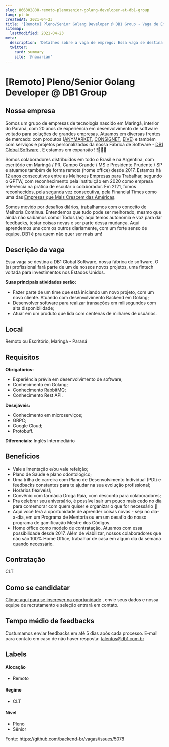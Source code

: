 ```yaml
---
slug: 866302888-remoto-plenosenior-golang-developer-at-db1-group
lang: pt-br
createdAt: 2021-04-23
title: '[Remoto] Pleno/Senior Golang Developer @ DB1 Group - Vaga de Emprego'
sitemap:
  lastModified: 2021-04-23
meta:
  description: 'Detalhes sobre a vaga de emprego: Essa vaga se destina a DB1 Global Software, nossa fábrica de software. O (a) profissional fará parte de um de nossos novos projetos, uma fintech voltada para investimentos nos Estados Unidos. **Suas principais atividades serão:** - Fazer parte de um time que está iniciando um novo projeto, com um novo cliente. Atuando com desenvolvimento Backend em Golang; - Desenvolver software para realizar transações em milisegundos com alta disponibilidade; - Atuar em um produto que lida com centenas de milhares de usuários.'
  twitter:
    card: summary
    site: '@nawarian'
---
```


# [Remoto] Pleno/Senior Golang Developer @ DB1 Group

## Nossa empresa

Somos um grupo de empresas de tecnologia nascido em Maringá, interior do Paraná, com 20 anos de experiência em desenvolvimento de software voltado para soluções de grandes empresas. Atuamos em diversas frentes de mercado: com produtos ([ANYMARKET](https://anymarket.com.br/), [CONSIGNET](https://www.consignet.com.br/), [EIVE](https://eive.com.br/)) e também com serviços e projetos personalizados da nossa Fábrica de Software - [DB1 Global Software](https://www.db1.com.br/) . E estamos em expansão !!!🚀🚀🚀

Somos colaboradores distribuídos em todo o Brasil e na Argentina, com escritório em Maringá / PR, Campo Grande / MS e Presidente Prudente / SP e atuamos também de forma remota (home office) desde 2017. Estamos há 12 anos consecutivos entre as Melhores Empresas para Trabalhar, segundo o GPTW, com reconhecimento pela instituição em 2020 como empresa referência na prática de escutar o colaborador. Em 2121, fomos reconhecidos, pela segunda vez consecutiva, pela Financial Times como uma das [Empresas que Mais Crescem das Américas](https://www.ft.com/content/ac773779-98ba-442d-a1f2-a14f1a67ddfe). 

Somos movido por desafios diários, trabalhamos com o conceito de Melhoria Continua. Entendemos que tudo pode ser melhorado, mesmo que ainda não saibamos como! Todos (as) aqui temos autonomia e voz para dar feedbacks, testar coisas novas e ser parte dessa mudança. Aqui aprendemos uns com os outros diariamente, com um forte senso de equipe. DB1 é pra quem não quer ser mais um!

## Descrição da vaga

Essa vaga se destina a DB1 Global Software, nossa fábrica de software. O (a) profissional fará parte de um de nossos novos projetos, uma fintech voltada para investimentos nos Estados Unidos.

**Suas principais atividades serão:**

- Fazer parte de um time que está iniciando um novo projeto, com um novo cliente. Atuando com desenvolvimento Backend em Golang;
- Desenvolver software para realizar transações em milisegundos com alta disponibilidade;
- Atuar em um produto que lida com centenas de milhares de usuários.

## Local

Remoto ou Escritório, Maringá - Paraná

## Requisitos

**Obrigatórios:**

- Experiência prévia em desenvolvimento de software;
- Conhecimento em Golang;
- Conhecimento RabbitMQ;
- Conhecimento Rest API.

**Desejáveis:**

- Conhecimento em microserviços;
- GRPC;
- Google Cloud;
- Protobuff.

**Diferenciais:**
Inglês Intermediário

## Benefícios

- Vale alimentação e/ou vale refeição;
- Plano de Saúde e plano odontológico;
- Uma trilha de carreira com Plano de Desenvolvimento Individual (PDI) e feedbacks constantes para te ajudar na sua evolução profissional;
- Horários flexíveis!;
- Convênio com farmácia Droga Raia, com desconto para colaboradores;
- Pra celebrar seu aniversário, é possível sair um pouco mais cedo no dia para comemorar com quem quiser e organizar o que for necessário 🥳
- Aqui você terá a oportunidade de aprender coisas novas - seja no dia-a-dia, em um Programa de Mentoria ou em um desafio do nosso programa de gamificação Mestre dos Códigos.
- Home office como modelo de contratação. Atuamos com essa possibilidade desde 2017. Além de viabilizar, nossos colaboradores que não são 100% Home Office, trabalhar de casa em algum dia da semana quando necessário.

## Contratação

CLT

## Como se candidatar

[Clique aqui para se inscrever na oportunidade](https://vagasdb1.recruiterbox.com/jobs/fk0up3m?source=Github) , envie seus dados e nossa equipe de recrutamento e seleção entrará em contato.

## Tempo médio de feedbacks

Costumamos enviar feedbacks em até 5 dias após cada processo.
E-mail para contato em caso de não haver resposta: talentos@db1.com.br

## Labels

#### Alocação
- Remoto

#### Regime
- CLT

#### Nível
- Pleno
- Sênior


Fonte: https://github.com/backend-br/vagas/issues/5078